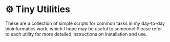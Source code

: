# ⚙️ Tiny Utilities
These are a collection of simple scripts for common tasks in my day-to-day bioinformatics work, which I hope may be useful to someone! Please refer to each utility for more detailed instructions on installation and use.
